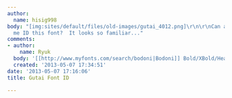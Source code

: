 ```yaml
---
author:
  name: hisig998
body: "[img:sites/default/files/old-images/gutai_4012.png]\r\n\r\nCan any one help
  me ID this font?  It looks so familiar..."
comments:
- author:
    name: Ryuk
  body: '[[http://www.myfonts.com/search/bodoni|Bodoni]] Bold/XBold/Heavy'
  created: '2013-05-07 17:34:51'
date: '2013-05-07 17:16:06'
title: Gutai Font ID

---
```


